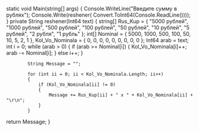  
static void Main(string[] args)
        {
Console.WriteLine("Введите сумму в рублях");
 Console.Write(reshener( Convert.ToInt64(Console.ReadLine())));
}
private String reshener(Int64 text)
        {
            string[] Rus_Kup = { "5000 рублей", "1000 рублей", "500 рублей", "100 рублей", "50 рублей", "10 рублей", "5 рублей", "2 рубля", "1 рубль" };
            int[] Nominal = { 5000, 1000, 500, 100, 50, 10, 5, 2, 1 },
            Kol_Vo_Nominala = { 0, 0, 0, 0, 0, 0, 0, 0, 0 };
            Int64 arab = text;
            int i = 0;
            while (arab > 0)
            {
                if (arab >= Nominal[i])
                {
                    Kol_Vo_Nominala[i]++;
                    arab -= Nominal[i];
                }
                else
                    i++;
            }
            
 
            String Message = "";
 
            for (int ii = 0; ii < Kol_Vo_Nominala.Length; ii++)
            {
                if (Kol_Vo_Nominala[ii] != 0)
                {
                    Message += Rus_Kup[ii] + " x " + Kol_Vo_Nominala[ii] + "\r\n";
                }
            }
return  Message;
        }
